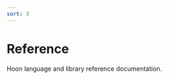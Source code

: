 ```yaml
---
sort: 3
---
```


# Reference

Hoon language and library reference documentation.

<list dataPath="docs/system"></list>
